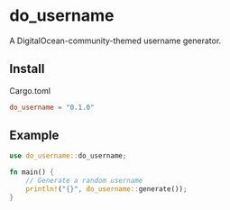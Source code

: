 # do_username

A DigitalOcean-community-themed username generator.

## Install

Cargo.toml
```toml
do_username = "0.1.0"
```

## Example

```rust
use do_username::do_username;

fn main() {
    // Generate a random username
    println!("{}", do_username::generate());
}
```
